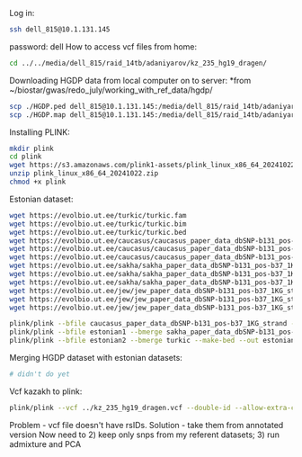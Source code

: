 Log in: 
```bash
ssh dell_815@10.1.131.145
```

password: dell
How to access vcf files from home: 
```bash
cd ../../media/dell_815/raid_14tb/adaniyarov/kz_235_hg19_dragen/
```

Downloading HGDP data from local computer on to server:
*from ~/biostar/gwas/redo_july/working_with_ref_data/hgdp/
```bash
scp ./HGDP.ped dell_815@10.1.131.145:/media/dell_815/raid_14tb/adaniyarov/kz_235_hg19_dragen/graphs
scp ./HGDP.map dell_815@10.1.131.145:/media/dell_815/raid_14tb/adaniyarov/kz_235_hg19_dragen/graphs
```

Installing PLINK:
```bash
mkdir plink
cd plink
wget https://s3.amazonaws.com/plink1-assets/plink_linux_x86_64_20241022.zip
unzip plink_linux_x86_64_20241022.zip
chmod +x plink
```

Estonian dataset:
```bash
wget https://evolbio.ut.ee/turkic/turkic.fam
wget https://evolbio.ut.ee/turkic/turkic.bim
wget https://evolbio.ut.ee/turkic/turkic.bed
wget https://evolbio.ut.ee/caucasus/caucasus_paper_data_dbSNP-b131_pos-b37_1KG_strand.bim
wget https://evolbio.ut.ee/caucasus/caucasus_paper_data_dbSNP-b131_pos-b37_1KG_strand.fam
wget https://evolbio.ut.ee/caucasus/caucasus_paper_data_dbSNP-b131_pos-b37_1KG_strand.bed
wget https://evolbio.ut.ee/sakha/sakha_paper_data_dbSNP-b131_pos-b37_1KG_strand.bim
wget https://evolbio.ut.ee/sakha/sakha_paper_data_dbSNP-b131_pos-b37_1KG_strand.fam
wget https://evolbio.ut.ee/sakha/sakha_paper_data_dbSNP-b131_pos-b37_1KG_strand.bed
wget https://evolbio.ut.ee/jew/jew_paper_data_dbSNP-b131_pos-b37_1KG_strand.bim
wget https://evolbio.ut.ee/jew/jew_paper_data_dbSNP-b131_pos-b37_1KG_strand.fam
wget https://evolbio.ut.ee/jew/jew_paper_data_dbSNP-b131_pos-b37_1KG_strand.bed

plink/plink --bfile caucasus_paper_data_dbSNP-b131_pos-b37_1KG_strand --bmerge jew_paper_data_dbSNP-b131_pos-b37_1KG_strand --make-bed --out ./estonian1
plink/plink --bfile estonian1 --bmerge sakha_paper_data_dbSNP-b131_pos-b37_1KG_strand --make-bed --out estonian2
plink/plink --bfile estonian2 --bmerge turkic --make-bed --out estonian3
```

Merging HGDP dataset with estonian datasets:
```bash
# didn't do yet
```

Vcf kazakh to plink:
```bash
plink/plink --vcf ../kz_235_hg19_dragen.vcf --double-id --allow-extra-chr --make-bed --out kaz
```

Problem - vcf file doesn't have rsIDs. Solution - take them from annotated version
Now need to 2) keep only snps from my referent datasets; 3) run admixture and PCA
